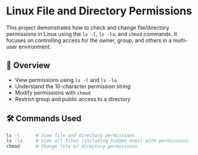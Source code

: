# Linux File and Directory Permissions

This project demonstrates how to check and change file/directory permissions in Linux using the `ls -l`, `ls -la`, and `chmod` commands. It focuses on controlling access for the owner, group, and others in a multi-user environment.

## 📌 Overview
- View permissions using `ls -l` and `ls -la`
- Understand the 10-character permission string
- Modify permissions with `chmod`
- Restrict group and public access to a directory

## 🛠 Commands Used
```bash
ls -l      # View file and directory permissions
ls -la     # View all files (including hidden ones) with permissions
chmod      # Change file or directory permissions
